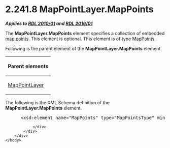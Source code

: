 <html dir="LTR" xmlns:mshelp="http://msdn.microsoft.com/mshelp" xmlns:ddue="http://ddue.schemas.microsoft.com/authoring/2003/5" xmlns:xlink="http://www.w3.org/1999/xlink" xmlns:tool="http://www.microsoft.com/tooltip">
    <head>
        <meta http-equiv="Content-Type" content="text/html; CHARSET=utf-8"></meta>
        <meta name="save" content="history"></meta>
        <title>2.241.8 MapPointLayer.MapPoints</title>
        <xml>
            <mshelp:toctitle title="2.241.8 MapPointLayer.MapPoints"></mshelp:toctitle>
            <mshelp:rltitle title="[MS-RDL]: MapPointLayer.MapPoints"></mshelp:rltitle>
            <mshelp:keyword index="A" term="c2ab976f-45a9-4d60-a228-e45942cf4246"></mshelp:keyword>
            <mshelp:attr name="DCSext.ContentType" value="open specification"></mshelp:attr>
            <mshelp:attr name="AssetID" value="c2ab976f-45a9-4d60-a228-e45942cf4246"></mshelp:attr>
            <mshelp:attr name="TopicType" value="kbRef"></mshelp:attr>
            <mshelp:attr name="DCSext.Title" value="[MS-RDL]: MapPointLayer.MapPoints" />
        </xml>
    </head>
    <body>
        <div id="header">
            <h1 class="heading">2.241.8 MapPointLayer.MapPoints</h1>
        </div>
        <div id="mainSection">
            <div id="mainBody">
                <div id="allHistory" class="saveHistory"></div>
                <div id="sectionSection0" class="section" name="collapseableSection">
                    

<p><b><i>Applies to </i></b><a href="3428e690-a348-4ec7-8a6a-8efb42d2cdee.html"><b><i>RDL 2010/01</i></b></a><b><i>
and </i></b><a href="52ce3983-2bfc-4e72-9359-42aaf5fe4509.html"><b><i>RDL 2016/01</i></b></a></p>

<p>The <b>MapPointLayer.MapPoints</b> element specifies a
collection of embedded <a href="b2482b3f-74ab-4ca8-a9e5-c07955011743.html#gt_1e5099f9-65c2-4b23-934f-619318816172">map
points</a>. This element is optional. This element is of type <a href="e4725de5-6b40-4494-a569-6f2d0abd937b.html">MapPoints</a>.</p>

<p>Following is the parent element of the <b>MapPointLayer.MapPoints</b>
element.</p>

<table>
 <thead>
  <tr>
   <th>
   <p>Parent elements</p>
   </th>
  </tr>
 </thead>
 <tr>
  <td>
  <p><a href="aa1875f4-9842-4672-86d6-306ba5a075aa.html">MapPointLayer</a></p>
  </td>
 </tr>
</table>

<p>The following is the XML Schema definition of the <b>MapPointLayer.MapPoints</b>
element.           </p>

<dl>
<dd>
<div><pre> &lt;xsd:element name=&quot;MapPoints&quot; type=&quot;MapPointsType&quot; minOccurs=&quot;0&quot; /&gt;
</pre></div>
</dd></dl>


                </div>
            </div>
        </div>
    </body>
</html>